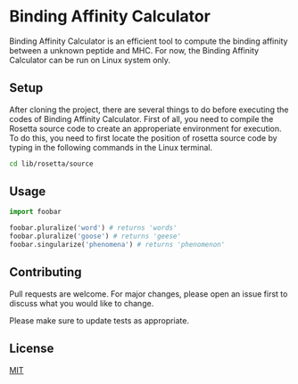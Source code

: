 # Binding Affinity Calculator
Binding Affinity Calculator is an efficient tool to compute the binding affinity between a unknown peptide and MHC. For now, the Binding Affinity Calculator can be run on Linux system only.

## Setup
After cloning the project, there are several things to do before executing the codes of Binding Affinity Calculator. First of all, you need to compile the Rosetta source code to create an approperiate environment for execution. To do this, you need to first locate the position of rosetta source code by typing in the following commands in the Linux terminal.
```bash
cd lib/rosetta/source
```

## Usage

```python
import foobar

foobar.pluralize('word') # returns 'words'
foobar.pluralize('goose') # returns 'geese'
foobar.singularize('phenomena') # returns 'phenomenon'
```

## Contributing
Pull requests are welcome. For major changes, please open an issue first to discuss what you would like to change.

Please make sure to update tests as appropriate.

## License
[MIT](https://choosealicense.com/licenses/mit/)
